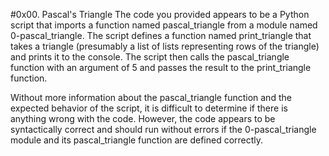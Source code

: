 #0x00. Pascal's Triangle
The code you provided appears to be a Python script that imports a function named pascal_triangle from a module named 0-pascal_triangle. The script defines a function named print_triangle that takes a triangle (presumably a list of lists representing rows of the triangle) and prints it to the console. The script then calls the pascal_triangle function with an argument of 5 and passes the result to the print_triangle function.

Without more information about the pascal_triangle function and the expected behavior of the script, it is difficult to determine if there is anything wrong with the code. However, the code appears to be syntactically correct and should run without errors if the 0-pascal_triangle module and its pascal_triangle function are defined correctly.
